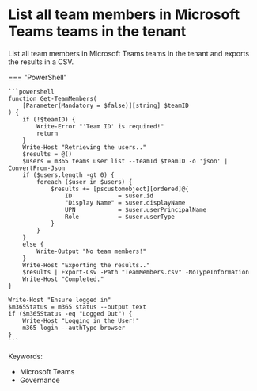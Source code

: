 # List all team members in Microsoft Teams teams in the tenant

List all team members in Microsoft Teams teams in the tenant and exports the results in a CSV.

=== "PowerShell"

    ```powershell
    function Get-TeamMembers(
        [Parameter(Mandatory = $false)][string] $teamID
    ) {
        if (!$teamID) {
            Write-Error "'Team ID' is required!"
            return
        }
        Write-Host "Retrieving the users.."
        $results = @()
        $users = m365 teams user list --teamId $teamID -o 'json' | ConvertFrom-Json
        if ($users.length -gt 0) {
            foreach ($user in $users) {
                $results += [pscustomobject][ordered]@{
                    ID             = $user.id
                    "Display Name" = $user.displayName
                    UPN            = $user.userPrincipalName
                    Role           = $user.userType
                }
            }
        }
        else {
            Write-Output "No team members!"
        }
        Write-Host "Exporting the results.."
        $results | Export-Csv -Path "TeamMembers.csv" -NoTypeInformation
        Write-Host "Completed."
    }

    Write-Host "Ensure logged in"
    $m365Status = m365 status --output text
    if ($m365Status -eq "Logged Out") {
        Write-Host "Logging in the User!"
        m365 login --authType browser
    }
    ```

Keywords:

- Microsoft Teams
- Governance
